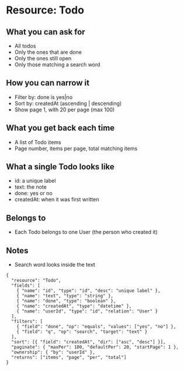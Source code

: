 # Resource: Todo

## What you can ask for
- All todos
- Only the ones that are done
- Only the ones still open
- Only those matching a search word

## How you can narrow it
- Filter by: done is yes|no
- Sort by: createdAt (ascending | descending)
- Show page 1, with 20 per page (max 100)

## What you get back each time
- A list of Todo items
- Page number, items per page, total matching items

## What a single Todo looks like
- id: a unique label
- text: the note
- done: yes or no
- createdAt: when it was first written

## Belongs to
- Each Todo belongs to one User (the person who created it)

## Notes
- Search word looks inside the text

```readerspec
{
  "resource": "Todo",
  "fields": [
    { "name": "id", "type": "id", "desc": "unique label" },
    { "name": "text", "type": "string" },
    { "name": "done", "type": "boolean" },
    { "name": "createdAt", "type": "datetime" },
    { "name": "userId", "type": "id", "relation": "User" }
  ],
  "filters": [
    { "field": "done", "op": "equals", "values": ["yes", "no"] },
    { "field": "q", "op": "search", "target": "text" }
  ],
  "sort": [{ "field": "createdAt", "dir": ["asc", "desc"] }],
  "paginate": { "maxPer": 100, "defaultPer": 20, "startPage": 1 },
  "ownership": { "by": "userId" },
  "returns": ["items", "page", "per", "total"]
}
```
